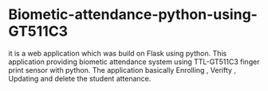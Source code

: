 # Biometic-attendance-python-using-GT511C3
it is a web application which was build on Flask using python. This application providing biometic attendance system using TTL-GT511C3 finger print  sensor with python. The application basically Enrolling , Verifty , Updating and delete the student attenance.
